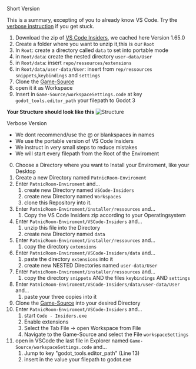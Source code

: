 Short Version

This is a summary, excepting of you to already know VS Code. Try the [verbose instruction]() if you get stuck.
1. Download the zip of [VS Code Insiders](https://code.visualstudio.com/insiders/), we cached here Version 1.65.0
2. Create a folder where you want to unzip it,this is our ``Root``
3. In ``Root``: create a directory called ``data`` to set into portable mode
4. in ``Root/data``: create the nested directory ``user-data/User``
5. in ``Root/data``: insert ``repo/ressources/extensions``
6. in ``Root/data/user-data/User``: insert from ``rep/ressources`` ``snippets``,``keybindings`` and ``settings``
7. Clone the [Game-Source]()
8. open it it as Workspace
9. Insert in ``Game-Source/workspaceSettings.code`` at key ``godot_tools.editor_path`` your filepath to Godot 3

**Your Structure should look like this**
![Structure](Media/Enviroment.PNG)



Verbose Version

* We dont recommend/use the @ or blankspaces in names
* We use the portable version of VS Code Insiders
* We instruct in very small steps to reduce mistakes
* We will start every filepath from the Root of the Enviroment

0.  Choose a Directory where you want to Install your Enviroment, like your Desktop
1.  Create a new Directory named `PatnicRoom-Enviroment`
2.  Enter `PatnicRoom-Enviroment` and...
    1.  create new Directory named `VSCode-Insiders`
    2.  create new Directory named `Workspaces`
    3.  clone this Repository into it.
3. Enter ``PatnicRoom-Enviroment/installer/ressources`` and...
    1. Copy the VS Code Insiders zip according to your Operatingsystem
4. Enter ``PatnicRoom-Enviroment/VSCode-Insiders`` and...
    1. unzip this file  into the Directory
    2. create new Directory named `data`
5. Enter ``PatnicRoom-Enviroment/installer/ressources`` and...
    1. copy the directory `extensions`
6. Enter ``PatnicRoom-Enviroment/VSCode-Insiders/data`` and...
    1. paste the directory `extensions` into it
    1. create new NESTED Directories named ``user-data/User``
7. Enter ``PatnicRoom-Enviroment/installer/ressources`` and...
    1. copy the directory `snippets` AND the files `keybindings` AND `settings`
8. Enter ``PatnicRoom-Enviroment/VSCode-Insiders/data/user-data/User`` and...
    1. paste your three copies into it
9. Clone the [Game-Source]() into your desired Directory
10. Enter ``PatnicRoom-Enviroment/VSCode-Insiders`` and...
    1. start ``Code - Insiders.exe``
    2. Enable extensions
    3. Select the Tab File -> open Workspace from File
    4. Navigate to the Game-Source and select the File ``workspaceSettings``
11. open in VSCode the last file in Explorer named ``Game-Source/workspaceSettings.code`` and...
    1. Jump to key "godot_tools.editor_path" (Line 13)
    2. insert in the value your filepath to godot.exe








